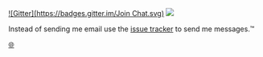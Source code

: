 
[![Gitter](https://badges.gitter.im/Join Chat.svg)](https://gitter.im/0532/0532.github.io?utm_source=badge&utm_medium=badge&utm_campaign=pr-badge&utm_content=badge)
[![](http://img.shields.io/badge/new-message-green.svg?style=flat-square)](https://github.com/0532/messages/issues/new)


Instead of sending me email use the [issue tracker](https://github.com/0532/messages/issues) to send me messages.:tm:


[:globe_with_meridians:](http://0532.github.io/)


